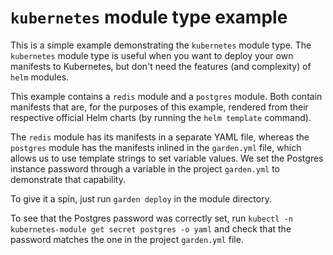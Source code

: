 # `kubernetes` module type example

This is a simple example demonstrating the `kubernetes` module type.
The `kubernetes` module type is useful when you want to deploy your own manifests to Kubernetes, but don't need the
features (and complexity) of `helm` modules.

This example contains a `redis` module and a `postgres` module. Both contain manifests that are, for the purposes of
this example, rendered from their respective official Helm charts (by running the `helm template` command).

The `redis` module has its manifests in a separate YAML file, whereas the `postgres` module has the manifests inlined
in the `garden.yml` file, which allows us to use template strings to set variable values.
We set the Postgres instance password through a variable in the project `garden.yml` to demonstrate that capability.

To give it a spin, just run `garden deploy` in the module directory.

To see that the Postgres password was correctly set, run `kubectl -n kubernetes-module get secret postgres -o yaml`
and check that the password matches the one in the project `garden.yml` file.
